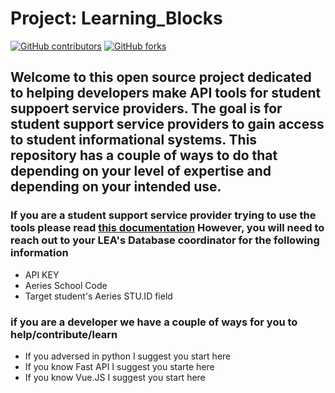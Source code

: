 # Project: Learning_Blocks

[![GitHub contributors](https://img.shields.io/github/contributors/code4sac/learning-blocks)](https://github.com/code4sac/learning-blocks/graphs/contributors)
[![GitHub forks](https://img.shields.io/github/forks/code4sac/learning-blocks)](https://github.com/code4sac/learning-blocks/network/members)

## Welcome to this open source project dedicated to helping developers make API tools for student suppoert service providers. The goal is for student support service providers to gain access to student informational systems. This repository has a couple of ways to do that depending on your level of expertise and depending on your intended use.

### If you are a student support service provider trying to use the tools please read [this documentation](https://github.com/code4sac/learning-blocks/blob/main/documentation/SSSP_Read_Me.md) However, you will need to reach out to your LEA's Database coordinator for the following information
- API KEY
- Aeries School Code
- Target student's Aeries STU.ID field

### if you are a developer we have a couple of ways for you to help/contribute/learn
- If you adversed in python I suggest you start here
- If you know Fast API I suggest you starte here
- If you know Vue.JS  I suggest you start here
